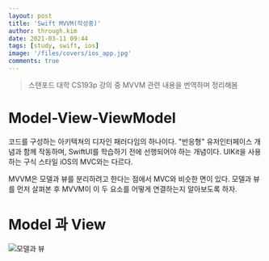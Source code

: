 ```yaml
---
layout: post
title: 'Swift MVVM(작성중)'
author: through.kim
date: 2021-03-11 09:44
tags: [study, swift, ios]
image: '/files/covers/ios_app.jpg'
comments: true
---
```


> 스탠포드 대학 CS193p 강의 중 MVVM 관련 내용을 번역하며 정리해봄

# Model-View-ViewModel

코드를 구성하는 아키텍쳐의 디자인 패러다임의 하나이다. 
"반응형" 유저인터페이스 개념과 함께 작동하며, 
SwiftUI를 학습하기 전에 선행되어야 하는 개념이다. 
UIKit을 사용하는 구식 스타일 iOS의 MVC와는 다르다. 

MVVM은 모델과 뷰를 분리하려고 한다는 점에서 MVC와 비슷한 면이 있다. 
모델과 뷰를 먼저 살펴본 후 MVVM이 이 두 요소를 어떻게 연결하는지 알아보도록 하자. 

# Model 과 View

![모델과 뷰](/files/cs193p/1.png)


